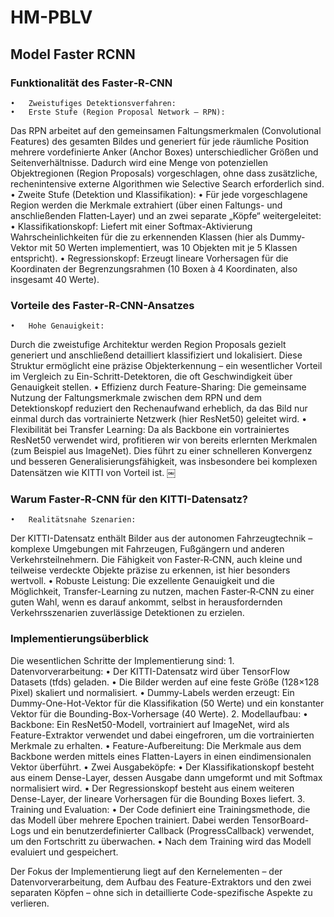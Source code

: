 # HM-PBLV
## Model Faster RCNN

### Funktionalität des Faster‑R‑CNN
	•	Zweistufiges Detektionsverfahren:
	•	Erste Stufe (Region Proposal Network – RPN):
Das RPN arbeitet auf den gemeinsamen Faltungsmerkmalen (Convolutional Features) des gesamten Bildes und generiert für jede räumliche Position mehrere vordefinierte Anker (Anchor Boxes) unterschiedlicher Größen und Seitenverhältnisse. Dadurch wird eine Menge von potenziellen Objektregionen (Region Proposals) vorgeschlagen, ohne dass zusätzliche, rechenintensive externe Algorithmen wie Selective Search erforderlich sind.
	•	Zweite Stufe (Detektion und Klassifikation):
	•	Für jede vorgeschlagene Region werden die Merkmale extrahiert (über einen Faltungs- und anschließenden Flatten‑Layer) und an zwei separate „Köpfe“ weitergeleitet:
	•	Klassifikationskopf: Liefert mit einer Softmax-Aktivierung Wahrscheinlichkeiten für die zu erkennenden Klassen (hier als Dummy-Vektor mit 50 Werten implementiert, was 10 Objekten mit je 5 Klassen entspricht).
	•	Regressionskopf: Erzeugt lineare Vorhersagen für die Koordinaten der Begrenzungsrahmen (10 Boxen à 4 Koordinaten, also insgesamt 40 Werte).

### Vorteile des Faster‑R‑CNN-Ansatzes
	•	Hohe Genauigkeit:
Durch die zweistufige Architektur werden Region Proposals gezielt generiert und anschließend detailliert klassifiziert und lokalisiert. Diese Struktur ermöglicht eine präzise Objekterkennung – ein wesentlicher Vorteil im Vergleich zu Ein-Schritt-Detektoren, die oft Geschwindigkeit über Genauigkeit stellen.
	•	Effizienz durch Feature-Sharing:
Die gemeinsame Nutzung der Faltungsmerkmale zwischen dem RPN und dem Detektionskopf reduziert den Rechenaufwand erheblich, da das Bild nur einmal durch das vortrainierte Netzwerk (hier ResNet50) geleitet wird.
	•	Flexibilität bei Transfer Learning:
Da als Backbone ein vortrainiertes ResNet50 verwendet wird, profitieren wir von bereits erlernten Merkmalen (zum Beispiel aus ImageNet). Dies führt zu einer schnelleren Konvergenz und besseren Generalisierungsfähigkeit, was insbesondere bei komplexen Datensätzen wie KITTI von Vorteil ist.
￼
### Warum Faster‑R‑CNN für den KITTI-Datensatz?
	•	Realitätsnahe Szenarien:
Der KITTI-Datensatz enthält Bilder aus der autonomen Fahrzeugtechnik – komplexe Umgebungen mit Fahrzeugen, Fußgängern und anderen Verkehrsteilnehmern. Die Fähigkeit von Faster‑R‑CNN, auch kleine und teilweise verdeckte Objekte präzise zu erkennen, ist hier besonders wertvoll.
	•	Robuste Leistung:
Die exzellente Genauigkeit und die Möglichkeit, Transfer-Learning zu nutzen, machen Faster‑R‑CNN zu einer guten Wahl, wenn es darauf ankommt, selbst in herausfordernden Verkehrsszenarien zuverlässige Detektionen zu erzielen.

### Implementierungsüberblick

Die wesentlichen Schritte der Implementierung sind:
	1.	Datenvorverarbeitung:
	•	Der KITTI-Datensatz wird über TensorFlow Datasets (tfds) geladen.
	•	Die Bilder werden auf eine feste Größe (128×128 Pixel) skaliert und normalisiert.
	•	Dummy-Labels werden erzeugt: Ein Dummy-One-Hot-Vektor für die Klassifikation (50 Werte) und ein konstanter Vektor für die Bounding-Box-Vorhersage (40 Werte).
	2.	Modellaufbau:
	•	Backbone: Ein ResNet50-Modell, vortrainiert auf ImageNet, wird als Feature-Extraktor verwendet und dabei eingefroren, um die vortrainierten Merkmale zu erhalten.
	•	Feature-Aufbereitung: Die Merkmale aus dem Backbone werden mittels eines Flatten-Layers in einen eindimensionalen Vektor überführt.
	•	Zwei Ausgabeköpfe:
	•	Der Klassifikationskopf besteht aus einem Dense-Layer, dessen Ausgabe dann umgeformt und mit Softmax normalisiert wird.
	•	Der Regressionskopf besteht aus einem weiteren Dense-Layer, der lineare Vorhersagen für die Bounding Boxes liefert.
	3.	Training und Evaluation:
	•	Der Code definiert eine Trainingsmethode, die das Modell über mehrere Epochen trainiert. Dabei werden TensorBoard-Logs und ein benutzerdefinierter Callback (ProgressCallback) verwendet, um den Fortschritt zu überwachen.
	•	Nach dem Training wird das Modell evaluiert und gespeichert.

Der Fokus der Implementierung liegt auf den Kernelementen – der Datenvorverarbeitung, dem Aufbau des Feature-Extraktors und den zwei separaten Köpfen – ohne sich in detaillierte Code-spezifische Aspekte zu verlieren.
